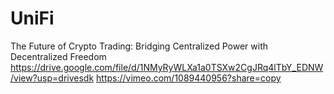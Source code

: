 # UniFi
The Future of Crypto Trading: Bridging Centralized Power with Decentralized Freedom
https://drive.google.com/file/d/1NMyRyWLXa1a0TSXw2CgJRq4lTbY_EDNW/view?usp=drivesdk
https://vimeo.com/1089440956?share=copy
